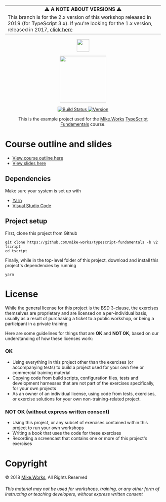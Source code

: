 <table align="center">
  <tr>
    <td align="center">
      ⚠️ <strong>A NOTE ABOUT VERSIONS</strong> ️️️⚠️
    </td>
  </tr>
  <tr>
    <td>
      This branch is for the 2.x version of this workshop released in 2019 (for TypeScript 3.x). If you're looking for the 1.x version, released in 2017, <a href="https://github.com/mike-works/typescript-fundamentals/tree/v1">click here</a>
    </td>
  </tr>
</table>

<p align='center'>
  <a href="https://mike.works" target='_blank'>
    <img height=40 src='https://assets.mike.works/img/login_logo-33a9e523d451fb0d902f73d5452d4a0b.png' />
  </a> 
</p>
<p align='center'>
  <a href="https://mike.works/course/typescript-fundamentals-7832c19" target='_blank'>
    <img height=150 src='https://cloud.githubusercontent.com/assets/558005/25579415/1afbffaa-2e78-11e7-9b4a-ea44ead26bfb.png' />
  </a>
</p>
<p align='center'>
  <a href="https://travis-ci.org/mike-works/typescript-fundamentals" title="Build Status">
    <img title="Build Status" src="https://travis-ci.org/mike-works/typescript-fundamentals.svg?branch=solutions"/>
  </a>
  <a href="https://github.com/mike-works/typescript-fundamentals/releases" title="Version">
    <img title="Version" src="https://img.shields.io/github/package-json/v/mike-works/typescript-fundamentals/v2.svg" />
  </a>
</p>
<p align='center'>
This is the example project used for the <a title="Mike.Works" href="https://mike.works">Mike.Works</a> <a title="TypeScript Fundamentals" href="https://mike.works/course/typescript-fundamentals-7832c19">TypeScript Fundamentals</a> course.
</p>

# Course outline and slides

- [View course outline here](https://mike.works/course/typescript-fundamentals-7832c19)
- [View slides here](https://docs.mike.works/typescript-slides-v2)

## Dependencies

Make sure your system is set up with

- [Yarn](https://yarnpkg.com/en/)
- [Visual Studio Code](https://code.visualstudio.com/)

## Project setup

First, clone this project from Github

```
git clone https://github.com/mike-works/typescript-fundamentals -b v2 tscript
cd tscript
```

Finally, while in the top-level folder of this project, download and install this project's dependencies by running

```
yarn
```

# License

While the general license for this project is the BSD 3-clause, the exercises
themselves are proprietary and are licensed on a per-individual basis, usually
as a result of purchasing a ticket to a public workshop, or being a participant
in a private training.

Here are some guidelines for things that are **OK** and **NOT OK**, based on our
understanding of how these licenses work:

### OK

- Using everything in this project other than the exercises (or accompanying tests)
  to build a project used for your own free or commercial training material
- Copying code from build scripts, configuration files, tests and development
  harnesses that are not part of the exercises specifically, for your own projects
- As an owner of an individual license, using code from tests, exercises, or
  exercise solutions for your own non-training-related project.

### NOT OK (without express written consent)

- Using this project, or any subset of
  exercises contained within this project to run your own workshops
- Writing a book that uses the code for these exercises
- Recording a screencast that contains one or more of this project's exercises

# Copyright

&copy; 2018 [Mike.Works](https://mike.works), All Rights Reserved

###### This material may not be used for workshops, training, or any other form of instructing or teaching developers, without express written consent
